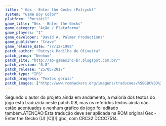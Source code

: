 ```yaml
---
title: " Gex - Enter the Gecko (Patryck)"
system: "Game Boy Color"
platform: "Portátil"
game_title: "Gex - Enter the Gecko"
game_category: "Ação / Plataforma"
game_players: "1"
game_developer: "David A. Palmer Productions"
game_publisher: "Crave"
game_release_date: "??/12/1998"
patch_author: "Patryck Padilha de Oliveira"
patch_group: "Nenhum"
patch_site: "http://ab-gamesinc-br.blogspot.com.br/"
patch_version: "0.8"
patch_release: "25/05/2017"
patch_type: "IPS"
patch_progress: "Textos gerais"
patch_images: ["http://www.romhackers.org/imagens/traducoes/%5BGBC%5D%20Gex%20-%20Enter%20the%20Gecko%20-%20Patryck%20-%201.png","http://www.romhackers.org/imagens/traducoes/%5BGBC%5D%20Gex%20-%20Enter%20the%20Gecko%20-%20Patryck%20-%202.png","http://www.romhackers.org/imagens/traducoes/%5BGBC%5D%20Gex%20-%20Enter%20the%20Gecko%20-%20Patryck%20-%203.png"]
---
```

Segundo o autor do projeto ainda em andamento, a maioria dos textos do jogo está traduzida neste patch 0.8, mas os referidos textos ainda não estão acentuados e nenhum gráfico do jogo foi editado também.ATENÇÃO:Esta tradução deve ser aplicada na ROM original Gex - Enter the Gecko (U) [C][!].gbc, com CRC32 DCCC7514.